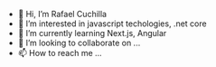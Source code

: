 - 👋 Hi, I’m Rafael Cuchilla
- 👀 I’m interested in javascript techologies, .net core
- 🌱 I’m currently learning  Next.js, Angular
- 💞️ I’m looking to collaborate on ...
- 📫 How to reach me ...

<!---
rafa789/rafa789 is a ✨ special ✨ repository because its `README.md` (this file) appears on your GitHub profile.
You can click the Preview link to take a look at your changes.
--->
